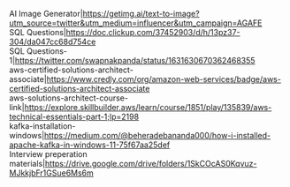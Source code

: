 AI Image Generator|https://getimg.ai/text-to-image?utm_source=twitter&utm_medium=influencer&utm_campaign=AGAFE </br>
SQL Questions|https://doc.clickup.com/37452903/d/h/13pz37-304/da047cc68d754ce </br>
SQL Questions-1|https://twitter.com/swapnakpanda/status/1631630670362468355 </br>
aws-certified-solutions-architect-associate|https://www.credly.com/org/amazon-web-services/badge/aws-certified-solutions-architect-associate</br>
aws-solutions-architect-course-link|https://explore.skillbuilder.aws/learn/course/1851/play/135839/aws-technical-essentials-part-1;lp=2198</br>
kafka-installation-windows|https://medium.com/@beheradebananda000/how-i-installed-apache-kafka-in-windows-11-75f67aa25def</br>
Interview preperation materials|https://drive.google.com/drive/folders/1SkCOcAS0Kqvuz-MJkkjbFr1GSue6Ms6m
